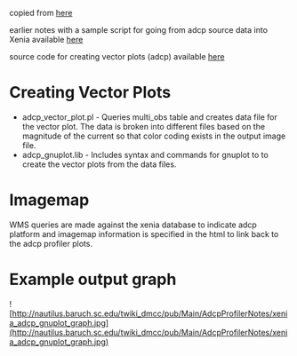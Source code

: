 copied from [here](http://nautilus.baruch.sc.edu/twiki_dmcc/bin/view/Main/AdcpProfilerNotes)

earlier notes with a sample script for going from adcp source data into Xenia available [here](http://nautilus.baruch.sc.edu/twiki_dmcc/bin/view/Main/XeniaPackageV2ADCP)

source code for creating vector plots (adcp) available [here](http://code.google.com/p/xenia/source/browse/trunk/postgresql/profiler)

# Creating Vector Plots #
  * adcp\_vector\_plot.pl - Queries multi\_obs table and creates data file for the vector plot. The data is broken into different files based on the magnitude of the current so that color coding exists in the output image file.
  * adcp\_gnuplot.lib - Includes syntax and commands for gnuplot to to create the vector plots from the data files.

# Imagemap #
WMS queries are made against the xenia database to indicate adcp platform and imagemap information is specified in the html to link back to the adcp profiler plots.

# Example output graph #

![http://nautilus.baruch.sc.edu/twiki_dmcc/pub/Main/AdcpProfilerNotes/xenia_adcp_gnuplot_graph.jpg](http://nautilus.baruch.sc.edu/twiki_dmcc/pub/Main/AdcpProfilerNotes/xenia_adcp_gnuplot_graph.jpg)